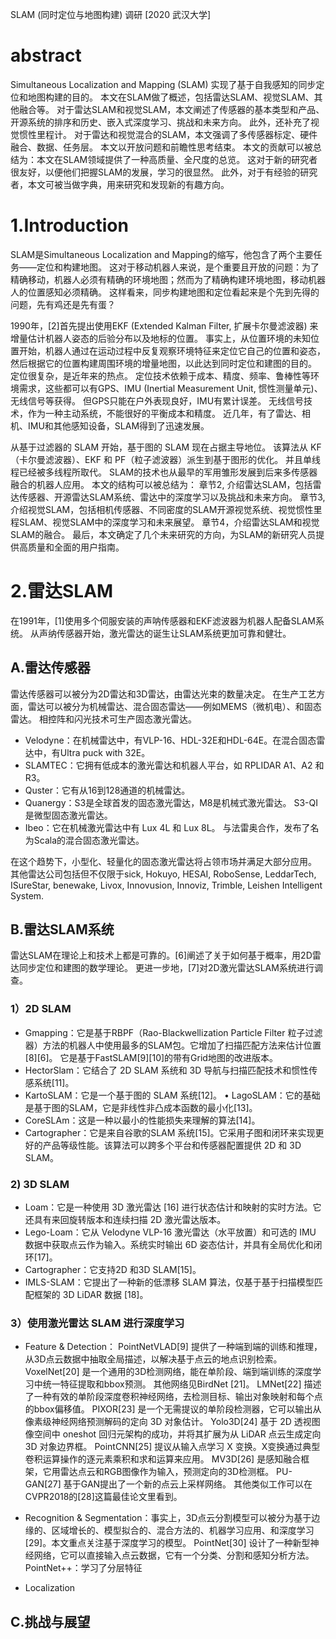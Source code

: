 SLAM (同时定位与地图构建) 调研 [2020 武汉大学]

# abstract
Simultaneous Localization and Mapping (SLAM) 实现了基于自我感知的同步定位和地图构建的目的。
本文在SLAM做了概述，包括雷达SLAM、视觉SLAM、其他融合等。
对于雷达SLAM和视觉SLAM，本文阐述了传感器的基本类型和产品、开源系统的排序和历史、嵌入式深度学习、挑战和未来方向。
此外，还补充了视觉惯性里程计。
对于雷达和视觉混合的SLAM，本文强调了多传感器标定、硬件融合、数据、任务层。
本文以开放问题和前瞻性思考结束。
本文的贡献可以被总结为：本文在SLAM领域提供了一种高质量、全尺度的总览。
这对于新的研究者很友好，以便他们把握SLAM的发展，学习的很显然。
此外，对于有经验的研究者，本文可被当做字典，用来研究和发现新的有趣方向。

# 1.Introduction
SLAM是Simultaneous Localization and Mapping的缩写，他包含了两个主要任务——定位和构建地图。
这对于移动机器人来说，是个重要且开放的问题：为了精确移动，机器人必须有精确的环境地图；然而为了精确构建环境地图，移动机器人的位置感知必须精确。
这样看来，同步构建地图和定位看起来是个先到先得的问题，先有鸡还是先有蛋？

1990年，[2]首先提出使用EKF (Extended Kalman Filter, 扩展卡尔曼滤波器) 来增量估计机器人姿态的后验分布以及地标的位置。
事实上，从位置环境的未知位置开始，机器人通过在运动过程中反复观察环境特征来定位它自己的位置和姿态，然后根据它的位置构建周围环境的增量地图，以此达到同时定位和建图的目的。
定位很复杂，是近年来的热点。
定位技术依赖于成本、精度、频率、鲁棒性等环境需求，这些都可以有GPS、IMU (Inertial Measurement Unit, 惯性测量单元)、无线信号等获得。
但GPS只能在户外表现良好，IMU有累计误差。
无线信号技术，作为一种主动系统，不能很好的平衡成本和精度。
近几年，有了雷达、相机、IMU和其他感知设备，SLAM得到了迅速发展。

从基于过滤器的 SLAM 开始，基于图的 SLAM 现在占据主导地位。
该算法从 KF（卡尔曼滤波器）、EKF 和 PF（粒子滤波器）派生到基于图形的优化。
并且单线程已经被多线程所取代。
SLAM的技术也从最早的军用雏形发展到后来多传感器融合的机器人应用。
本文的结构可以被总结为：
章节2, 介绍雷达SLAM，包括雷达传感器、开源雷达SLAM系统、雷达中的深度学习以及挑战和未来方向。
章节3, 介绍视觉SLAM，包括相机传感器、不同密度的SLAM开源视觉系统、视觉惯性里程SLAM、视觉SLAM中的深度学习和未来展望。
章节4，介绍雷达SLAM和视觉SLAM的融合。
最后，本文确定了几个未来研究的方向，为SLAM的新研究人员提供高质量和全面的用户指南。

# 2.雷达SLAM
在1991年，[1]使用多个伺服安装的声呐传感器和EKF滤波器为机器人配备SLAM系统。
从声纳传感器开始，激光雷达的诞生让SLAM系统更加可靠和健壮。

## A.雷达传感器
雷达传感器可以被分为2D雷达和3D雷达，由雷达光束的数量决定。
在生产工艺方面，雷达可以被分为机械雷达、混合固态雷达——例如MEMS（微机电）、和固态雷达。
相控阵和闪光技术可生产固态激光雷达。

+ Velodyne：在机械雷达中，有VLP-16、HDL-32E和HDL-64E。在混合固态雷达中，有Ultra puck with 32E。
+ SLAMTEC：它拥有低成本的激光雷达和机器人平台，如 RPLIDAR A1、A2 和 R3。
+ Quster：它有从16到128通道的机械雷达。
+ Quanergy：S3是全球首发的固态激光雷达，M8是机械式激光雷达。 S3-QI 是微型固态激光雷达。
+ Ibeo：它在机械激光雷达中有 Lux 4L 和 Lux 8L。 与法雷奥合作，发布了名为Scala的混合固态激光雷达。

在这个趋势下，小型化、轻量化的固态激光雷达将占领市场并满足大部分应用。
其他雷达公司包括但不仅限于sick, Hokuyo, HESAI, RoboSense, LeddarTech, ISureStar, benewake, Livox, Innovusion, Innoviz, Trimble, Leishen Intelligent System.

## B.雷达SLAM系统
雷达SLAM在理论上和技术上都是可靠的。[6]阐述了关于如何基于概率，用2D雷达同步定位和建图的数学理论。
更进一步地，[7]对2D激光雷达SLAM系统进行调查。

### 1）2D SLAM
+ Gmapping：它是基于RBPF（Rao-Blackwellization Particle Filter 粒子过滤器）方法的机器人中使用最多的SLAM包。它增加了扫描匹配方法来估计位置[8][6]。 它是基于FastSLAM[9][10]的带有Grid地图的改进版本。
+ HectorSlam：它结合了 2D SLAM 系统和 3D 导航与扫描匹配技术和惯性传感系统[11]。
+ KartoSLAM：它是一个基于图的 SLAM 系统[12]。 • LagoSLAM：它的基础是基于图的SLAM，它是非线性非凸成本函数的最小化[13]。
+ CoreSLAm：这是一种以最小的性能损失来理解的算法[14]。
+ Cartographer：它是来自谷歌的SLAM 系统[15]。它采用子图和闭环来实现更好的产品等级性能。该算法可以跨多个平台和传感器配置提供 2D 和 3D SLAM。

### 2) 3D SLAM
+ Loam：它是一种使用 3D 激光雷达 [16] 进行状态估计和映射的实时方法。它还具有来回旋转版本和连续扫描 2D 激光雷达版本。
+ Lego-Loam：它从 Velodyne VLP-16 激光雷达（水平放置）和可选的 IMU 数据中获取点云作为输入。系统实时输出 6D 姿态估计，并具有全局优化和闭环[17]。
+ Cartographer：它支持2D 和3D SLAM[15]。
+ IMLS-SLAM：它提出了一种新的低漂移 SLAM 算法，仅基于基于扫描模型匹配框架的 3D LiDAR 数据 [18]。

### 3）使用激光雷达 SLAM 进行深度学习
+ Feature & Detection：
PointNetVLAD[9] 提供了一种端到端的训练和推理，从3D点云数据中抽取全局描述，以解决基于点云的地点识别检索。
VoxelNet[20] 是一个通用的3D检测网络，能在单阶段、端到端训练的深度学习中统一特征提取和bbox预测。
其他网络见BirdNet [21]。
LMNet[22] 描述了一种有效的单阶段深度卷积神经网络，去检测目标、输出对象映射和每个点的bbox偏移值。
PIXOR[23] 是一个无需提议的单阶段检测器，它可以输出从像素级神经网络预测解码的定向 3D 对象估计。
Yolo3D[24] 基于 2D 透视图像空间中 oneshot 回归元架构的成功，并将其扩展为从 LiDAR 点云生成定向 3D 对象边界框。
PointCNN[25] 提议从输入点学习 X 变换。X变换通过典型卷积运算操作的逐元素乘积和求和运算来应用。
MV3D[26] 是感知融合框架，它用雷达点云和RGB图像作为输入，预测定向的3D检测框。
PU-GAN[27] 基于GAN提出了一个新的点云上采样网络。
其他类似工作可以在CVPR2018的[28]这篇最佳论文里看到。

+ Recognition & Segmentation：事实上，3D点云分割模型可以被分为基于边缘的、区域增长的、模型拟合的、混合方法的、机器学习应用、和深度学习[29]。本文重点关注基于深度学习的模型。
PointNet[30] 设计了一种新型神经网络，它可以直接输入点云数据，它有一个分类、分割和感知分析方法。
PointNet++：学习了分层特征

+ Localization

## C.挑战与展望